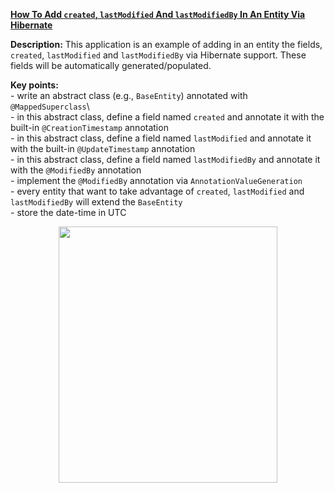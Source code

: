 **[How To Add `created`, `lastModified` And `lastModifiedBy` In An Entity Via Hibernate](https://github.com/AnghelLeonard/Hibernate-SpringBoot/tree/master/HibernateSpringBootTimestampGeneration)**
 
**Description:** This application is an example of adding in an entity the fields, `created`, `lastModified` and `lastModifiedBy` via Hibernate support. These fields will be automatically generated/populated.

**Key points:**\
     - write an abstract class (e.g., `BaseEntity`) annotated with `@MappedSuperclass`\     
     - in this abstract class, define a field named `created` and annotate it with the built-in `@CreationTimestamp` annotation\
     - in this abstract class, define a field named `lastModified` and annotate it with the built-in `@UpdateTimestamp` annotation\
     - in this abstract class, define a field named `lastModifiedBy` and annotate it with the `@ModifiedBy` annotation\
     - implement the `@ModifiedBy` annotation via `AnnotationValueGeneration`\
     - every entity that want to take advantage of `created`, `lastModified` and `lastModifiedBy` will extend the `BaseEntity`\
     - store the date-time in UTC
     
<a href="https://leanpub.com/java-persistence-performance-illustrated-guide"><p align="center"><img src="https://github.com/AnghelLeonard/Hibernate-SpringBoot/blob/master/Java%20Persistence%20Performance%20Illustrated%20Guide.jpg" height="410" width="350"/></p></a>

